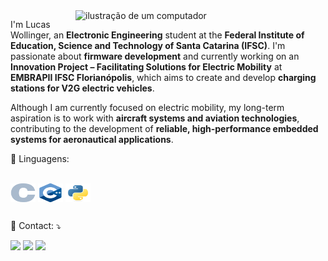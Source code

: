 <img src="https://raw.githubusercontent.com/MicaelliMedeiros/micaellimedeiros/master/image/computer-illustration.png" alt="ilustração de um computador" min-width="400px" max-width="400px" width="400px" align="right">

<p align="left"> 
  I'm Lucas Wollinger, an <b>Electronic Engineering</b> student at the <b>Federal Institute of Education, Science and Technology of Santa Catarina (IFSC)</b>. I'm passionate about <b>firmware development</b> and currently working on an <b>Innovation Project – Facilitating Solutions for Electric Mobility</b> at <b>EMBRAPII IFSC Florianópolis</b>, which aims to create and develop <b>charging stations for V2G electric vehicles</b>.

Although I am currently focused on electric mobility, my long-term aspiration is to work with <b>aircraft systems and aviation technologies</b>, contributing to the development of <b>reliable, high-performance embedded systems for aeronautical applications</b>.
</p>

<p align="left">
  🦄 Linguagens:
</p>
<div style="display: inline_block"><br>
  <img align="center" alt="C" height="30" width="40"
       src="https://raw.githubusercontent.com/devicons/devicon/master/icons/c/c-original.svg">
  <img align="center" alt="C++" height="30" width="40"
       src="https://raw.githubusercontent.com/devicons/devicon/master/icons/cplusplus/cplusplus-original.svg">
  <img align="center" alt="Python" height="30" width="40"
       src="https://raw.githubusercontent.com/devicons/devicon/master/icons/python/python-original.svg">
</div>

  

## 
<p align="left">
  💌 Contact: ⤵️
</p>
 
<div> 
  <a href="https://www.instagram.com/lwollinger_/" target="_blank"><img src="https://img.shields.io/badge/-Instagram-%23E4405F?style=for-the-badge&logo=instagram&logoColor=white" target="_blank"></a>
  <a href = "mailto:lucasmwollinger@gmail.com"><img src="https://img.shields.io/badge/-Gmail-%23333?style=for-the-badge&logo=gmail&logoColor=white" target="_blank"></a>
  <a href="https://www.linkedin.com/in/lucas-wollinger-35a97b21a" target="_blank"><img src="https://img.shields.io/badge/-LinkedIn-%230077B5?style=for-the-badge&logo=linkedin&logoColor=white" target="_blank"></a>  
</div>

